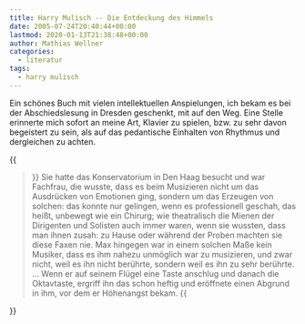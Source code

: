 ```yaml
---
title: Harry Mulisch -- Die Entdeckung des Himmels
date: 2005-07-24T20:40:44+00:00
lastmod: 2020-01-13T21:38:48+00:00
author: Mathias Wellner
categories:
  - literatur
tags:
  - harry mulisch
---
```

Ein schönes Buch mit vielen intellektuellen Anspielungen, ich bekam es bei der Abschiedslesung in Dresden geschenkt, mit auf den Weg. Eine Stelle erinnerte mich sofort an meine Art, Klavier zu spielen, bzw. zu sehr davon begeistert zu sein, als auf das pedantische Einhalten von Rhythmus und dergleichen zu achten.

<!--more-->

{{<blockquote>}}
Sie hatte das Konservatorium in Den Haag besucht und war Fachfrau, die wusste, dass es beim Musizieren nicht um das Ausdrücken von Emotionen ging, sondern um das Erzeugen von solchen: das konnte nur gelingen, wenn es professionell geschah, das heißt, unbewegt wie ein Chirurg; wie theatralisch die Mienen der Dirigenten und Solisten auch immer waren, wenn sie wussten, dass man ihnen zusah: zu Hause oder während der Proben machten sie diese Faxen nie. Max hingegen war in einem solchen Maße kein Musiker, dass es ihm nahezu unmöglich war zu musizieren, und zwar nicht, weil es ihn nicht berührte, sondern weil es ihn zu sehr berührte. &#8230; Wenn er auf seinem Flügel eine Taste anschlug und danach die Oktavtaste, ergriff ihn das schon heftig und eröffnete einen Abgrund in ihm, vor dem er Höhenangst bekam.
{{</blockquote>}}